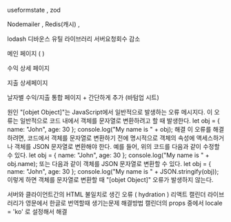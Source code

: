 
useformstate , zod

Nodemailer , Redis(캐시) , 

lodash 디바운스 유틸 라이브러리 서버요청회수 감소 





메인 페이지 (  )

수익 상세 페이지 

지출 상세페이지

날자별 수익/지출 통합 페이지 + 간단하게 추가 (바텀업 시트)





원인
"[objet Object]"는 JavaScript에서 일반적으로 발생하는 오류 메시지다. 이 오류는 일반적으로 코드 내에서 객체를 문자열로 변환하려고 할 때 발생한다.
let obj = { name: "John", age: 30 };
console.log("My name is " + obj);
해결
이 오류를 해결하려면, 코드에서 객체를 문자열로 변환하기 전에 명시적으로 객체의 속성에 액세스하거나 객체를 JSON 문자열로 변환해야 한다. 예를 들어, 위의 코드를 다음과 같이 수정할 수 있다.
let obj = { name: "John", age: 30 };
console.log("My name is " + obj.name);
또는 다음과 같이 객체를 JSON 문자열로 변환할 수 있다.
let obj = { name: "John", age: 30 };
console.log("My name is " + JSON.stringify(obj));
이렇게 하면 객체를 문자열로 변환할 때 "[objet Object]" 오류가 발생하지 않는다.



서버와 클라이언트간의 HTML 불일치로 생긴 오류 ( hydration )
리액트 캘린더 라이브러리가 영문에서 한글로 번역할때 생기는문제 
해결방법 캘린더의 props 중에서 locale = 'ko' 로 설정해서 해결 




